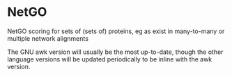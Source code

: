 # NetGO
NetGO scoring for sets of (sets of) proteins, eg as exist in many-to-many or multiple network alignments

The GNU awk version will usually be the most up-to-date, though the other language versions will be updated periodically to be inline with the awk version.
